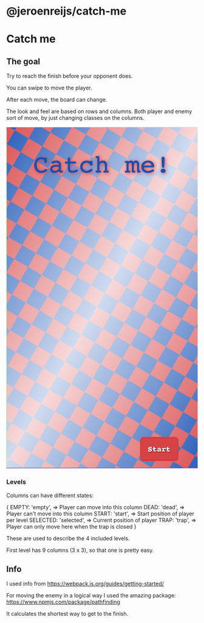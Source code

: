 # @jeroenreijs/catch-me

# Catch me

## The goal

Try to reach the finish before your opponent does.

You can swipe to move the player.

After each move, the board can change.

The look and feel are based on rows and columns. Both player and enemy sort of move, by just changing classes on the columns.

![Catch me](https://github.com/jeroenreijs/catch-me/blob/main/dist/preview.png?raw=true)

### Levels

Columns can have different states:

{
EMPTY: 'empty', => Player can move into this column
DEAD: 'dead', => Player can't move into this column
START: 'start', => Start position of player per level
SELECTED: 'selected', => Current position of player
TRAP: 'trap', => Player can only move here when the trap is closed
}

These are used to describe the 4 included levels.

First level has 9 columns (3 x 3), so that one is pretty easy.

## Info

I used info from https://webpack.js.org/guides/getting-started/

For moving the enemy in a logical way I used the amazing package: https://www.npmjs.com/package/pathfinding

It calculates the shortest way to get to the finish.
